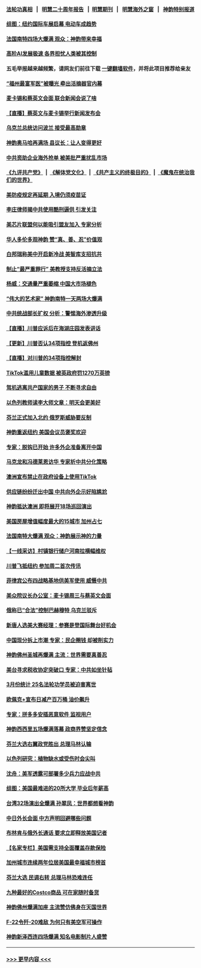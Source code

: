 #### [法轮功真相](https://github.com/gfw-breaker/truth/blob/master/README.md?t=0) &nbsp;&nbsp;|&nbsp;&nbsp; [明慧二十周年报告](https://github.com/gfw-breaker/mh-reports/blob/master/README.md?t=0) &nbsp;&nbsp;|&nbsp;&nbsp;[明慧期刊](https://github.com/gfw-breaker/mh-qikan) &nbsp;&nbsp;|&nbsp;&nbsp; [明慧海外之窗](https://github.com/gfw-breaker/mh-news/blob/master/README.md?t=0) &nbsp;&nbsp;|&nbsp;&nbsp; [神韵特别报道](https://github.com/gfw-breaker/mh-news/blob/master/shenyun.md?t=0)
#### [组图：纽约国际车展启幕 电动车成趋势](../pages/nf4514/n13966036.md?t=04061843) 
#### [法国南特四场大爆满 观众：神韵带来幸福](../pages/nf4514/n13966005.md?t=04061843) 
#### [高阶AI发展极速 各界担忧人类被其控制](../pages/nf4514/n13965972.md?t=04061843) 
#### 五毛举报越来越频繁，请网友们前往下载 [一键翻墙软件](https://github.com/gfw-breaker/ssr-accounts)，并将此项目推荐给亲友
#### [“福州最富军医”被曝光 牵出活摘器官内幕](../pages/nf4514/n13964616.md?t=04061843) 
#### [麦卡锡和蔡英文会面 联合新闻会说了啥](../pages/nf4514/n13965838.md?t=04061843) 
#### [【直播】蔡英文与麦卡锡举行新闻发布会](../pages/nf4514/n13965810.md?t=04061843) 
#### [乌克兰总统访问波兰 接受最高勋章](../pages/nf4514/n13965722.md?t=04061843) 
#### [神韵奥马哈再满场 县议长：让人变得更好](../pages/nf4514/n13965732.md?t=04061843) 
#### [中共资助企业海外抢单 被美批严重扰乱市场](../pages/nf4514/n13965668.md?t=04061843) 
#### [《九评共产党》](https://github.com/begood0513/9ping.md/blob/master/README.md) &nbsp;|&nbsp; [《解体党文化》](../../../../jtdwh.md/blob/master/README.md)  &nbsp;|&nbsp; [《共产主义的终极目的》](../../../../gczydzjmd.md/blob/master/README.md) &nbsp;|&nbsp; [《魔鬼在统治我们的世界》](../../../../mgztzwmdsj.md/blob/master/README.md) 
#### [美防疫规定再延期 入境仍须疫苗证](../pages/nf4514/n13965330.md?t=04061843) 
#### [李庄律师揭中共使用酷刑逼供 引发关注](../pages/nf4514/n13965359.md?t=04061843) 
#### [美芯片联盟何以能吸引盟友加入 专家分析](../pages/nf4514/n13965611.md?t=04061843) 
#### [华人多伦多观神韵 赞“真、善、忍”价值观](../pages/nf4514/n13965590.md?t=04061843) 
#### [白邦瑞称美中开启新冷战 美智库支招抗共](../pages/nf4514/n13964784.md?t=04061843) 
#### [制止“最严重罪行” 美教授支持反活摘立法](../pages/nf4514/n13965248.md?t=04061843) 
#### [杨威：交通量严重萎缩 中国大市场褪色](../pages/nf4514/n13965380.md?t=04061843) 
#### [“伟大的艺术家” 神韵南特一天两场大爆满](../pages/nf4514/n13965535.md?t=04061843) 
#### [中共统战部长扩权 分析：警惕海外渗透升级](../pages/nf4514/n13965227.md?t=04061843) 
#### [【直播】川普应诉后在海湖庄园发表讲话](../pages/nf4514/n13965319.md?t=04061843) 
#### [【更新】川普否认34项指控 登机返佛州](../pages/nf4514/n13964764.md?t=04061843) 
#### [【直播】对川普的34项指控解封](../pages/nf4514/n13964592.md?t=04061843) 
#### [TikTok滥用儿童数据 被英政府罚1270万英镑](../pages/nf4514/n13965178.md?t=04061843) 
#### [驾机逃离共产国家的男子 不断寻求自由](../pages/nf4514/n13963865.md?t=04061843) 
#### [以色列教师读李大师文章：明天会更美好](../pages/nf4514/n13964001.md?t=04061843) 
#### [芬兰正式加入北约 俄罗斯威胁要反制](../pages/nf4514/n13965111.md?t=04061843) 
#### [神韵重返纽约 美国会议员褒奖欢迎](../pages/nf4514/n13964581.md?t=04061843) 
#### [专家：脱钩已开始 许多外企准备离开中国](../pages/nf4514/n13964954.md?t=04061843) 
#### [马克龙和冯德莱恩访华 专家析中共分化策略](../pages/nf4514/n13965002.md?t=04061843) 
#### [澳洲宣布禁止在政府设备上使用TikTok](../pages/nf4514/n13964721.md?t=04061843) 
#### [供应链纷纷迁出中国 中共向外企示好陷尴尬](../pages/nf4514/n13964766.md?t=04061843) 
#### [神韵抵达澳洲 即将展开18场巡回演出](../pages/nf4514/n13963216.md?t=04061843) 
#### [美国房屋增值幅度最大的15城市 加州占七](../pages/nf4514/n13964649.md?t=04061843) 
#### [法国南特大爆满 观众：神韵展示神的力量](../pages/nf4514/n13964825.md?t=04061843) 
#### [【一线采访】村镇银行储户河南拉横幅维权](../pages/nf4514/n13964555.md?t=04061843) 
#### [川普飞抵纽约 参加周二首次传讯](../pages/nf4514/n13964587.md?t=04061843) 
#### [菲律宾公布四战略基地供美军使用 威慑中共](../pages/nf4514/n13964537.md?t=04061843) 
#### [美众院议长办公室：麦卡锡周三与蔡英文会面](../pages/nf4514/n13964550.md?t=04061843) 
#### [俄称已“合法”控制巴赫穆特 乌克兰驳斥](../pages/nf4514/n13964411.md?t=04061843) 
#### [新唐人选美大赛经理：参赛是登国际舞台好机会](../pages/nf4514/n13964324.md?t=04061843) 
#### [中国现分拆上市潮 专家：民企圈钱 却被削实力](../pages/nf4514/n13964320.md?t=04061843) 
#### [神韵佛州圣城再爆满 主流：世界需要真善忍](../pages/nf4514/n13964277.md?t=04061843) 
#### [美台寻求税收协定突破口 专家：中共如坐针毡](../pages/nf4514/n13964095.md?t=04061843) 
#### [3月份统计 25名法轮功学员被迫害离世](../pages/nf4514/n13963851.md?t=04061843) 
#### [欧佩克+宣布日减产百万桶 油价飙升](../pages/nf4514/n13964313.md?t=04061843) 
#### [专家：拼多多安插恶意软件 监视用户](../pages/nf4514/n13964272.md?t=04061843) 
#### [神韵西西里五场爆满落幕 政商界赞坚定信念](../pages/nf4514/n13964311.md?t=04061843) 
#### [芬兰大选右翼政党胜出 总理马林认输](../pages/nf4514/n13964030.md?t=04061843) 
#### [以色列研究：植物缺水或受伤时会尖叫](../pages/nf4514/n13964252.md?t=04061843) 
#### [沈舟：美军透露可部署多少兵力应战中共](../pages/nf4514/n13964067.md?t=04061843) 
#### [组图：美国最难进的20所大学 毕业后年薪高](../pages/nf4514/n13959851.md?t=04061843) 
#### [台湾32场演出全爆满 孙翠凤：世界都想看神韵](../pages/nf4514/n13963999.md?t=04061843) 
#### [中日外长会面 中方声明回避哪些问题](../pages/nf4514/n13963926.md?t=04061843) 
#### [布林肯与俄外长通话 要求立即释放美国记者](../pages/nf4514/n13963946.md?t=04061843) 
#### [【名家专栏】美国需支持全面覆盖存款保险](../pages/nf4514/n13963860.md?t=04061843) 
#### [加州城市连续两年位居美国最幸福城市榜首](../pages/nf4514/n13963178.md?t=04061843) 
#### [芬兰大选 民调右转 总理马林恐难连任](../pages/nf4514/n13963770.md?t=04061843) 
#### [九种最好的Costco商品 可在家随时备货](../pages/nf4514/n13962245.md?t=04061843) 
#### [神韵佛州爆满加座 主流赞仿佛身在天国世界](../pages/nf4514/n13963867.md?t=04061843) 
#### [F-22令歼-20难敌 为何只有美空军可操作](../pages/nf4514/n13961165.md?t=04061843) 
#### [神韵新泽西连四场爆满 知名电影制片人盛赞](../pages/nf4514/n13963759.md?t=04061843) 

----
#### [ >>> 更早内容 <<< ](../indexes/nf4514-earlier.md)
